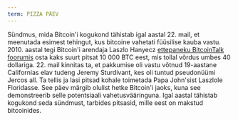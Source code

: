 ```yaml
---
term: PIZZA PÄEV
---
```


Sündmus, mida Bitcoin'i kogukond tähistab igal aastal 22. mail, et meenutada esimest tehingut, kus bitcoine vahetati füüsilise kauba vastu. 2010. aastal tegi Bitcoin'i arendaja Laszlo Hanyecz [ettepaneku BitcoinTalk foorumis](https://bitcointalk.org/index.php?topic=137.msg1141#msg1141) osta kaks suurt pitsat 10 000 BTC eest, mis tollal võrdus umbes 40 dollariga. 22. mail kinnitas ta, et pakkumise oli vastu võtnud 19-aastane Californias elav tudeng Jeremy Sturdivant, kes oli tuntud pseudonüümi Jercos all. Ta tellis ja lasi pitsad kohale toimetada Papa John'sist Laszlole Floridasse. See päev märgib olulist hetke Bitcoin'i jaoks, kuna see demonstreerib selle potentsiaali vahetusvääringuna. Igal aastal tähistab kogukond seda sündmust, tarbides pitsasid, mille eest on makstud bitcoinides.